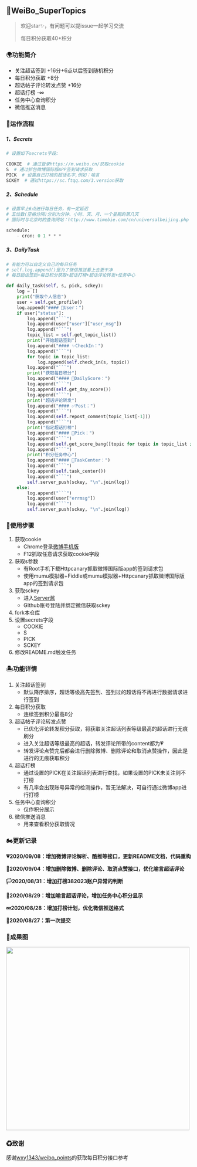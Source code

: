 ## 🎐WeiBo_SuperTopics

> 欢迎star✨，有问题可以提issue一起学习交流
>
> 每日积分获取40+积分



### 🌍功能简介


- 关注超话签到 +16分+6点以后签到随机积分
- 每日积分获取 +8分
- 超话帖子评论转发点赞 +16分
- 超话打榜 -∞
- 任务中心查询积分
- 微信推送消息


### 🚀运作流程

##### 1、Secrets

```python
# 设置如下secrets字段:

COOKIE  # 通过登录https://m.weibo.cn/获取cookie
S  # 通过抓包微博国际版APP签到请求获取
PICK  # 设置自己打榜的超话名字,例如：喻言
SCKEY  # 通过https://sc.ftqq.com/3.version获取
```

##### 2、Schedule

```python
# 设置早上6点进行每日任务，有一定延迟
# 五位数(空格分隔)分别为分钟、小时、天、月、一个星期的第几天
# 国际时与北京时的查询网站：http://www.timebie.com/cn/universalbeijing.php

schedule:
	- cron: 0 1 * * *
```

##### 3、DailyTask

```python
# 有能力可以自定义自己的每日任务
# self.log.append()是为了微信推送看上去更干净
# 每日超话签到+每日积分获取+超话打榜+超话评论转发+任务中心

def daily_task(self, s, pick, sckey):
    log = []
    print("获取个人信息")
    user = self.get_profile()
    log.append("#### 💫‍User：")
    if user["status"]:
        log.append("```")
        log.append(user["user"]["user_msg"])
        log.append("```")
        topic_list = self.get_topic_list()
        print("开始超话签到")
        log.append("#### ✨CheckIn：")
        log.append("```")
        for topic in topic_list:
            log.append(self.check_in(s, topic))
        log.append("```")
        print("获取每日积分")
        log.append("#### 🔰DailyScore：")
        log.append("```")
        log.append(self.get_day_score())
        log.append("```")
        print("超话评论转发")
        log.append("#### ✅Post：")
        log.append("```")
        log.append(self.repost_comment(topic_list[-1]))
        log.append("```")
        print("指定超话打榜")
        log.append("#### 💓Pick：")
        log.append("```")
        log.append(self.get_score_bang([topic for topic in topic_list if topic["topic_title"] == pick]))
        log.append("```")
        print("积分任务中心")
        log.append("#### 🌈TaskCenter：")
        log.append("```")
        log.append(self.task_center())
        log.append("```")
        self.server_push(sckey, "\n".join(log))
    else:
        log.append("```")
        log.append(user["errmsg"])
        log.append("```")
        self.server_push(sckey, "\n".join(log))
```



### 🚧使用步骤

1. 获取cookie
   - Chrome登录[微博手机版](https://m.weibo.cn/)
   - F12抓取任意请求获取cookie字段
2. 获取s参数
   - 有Root手机下载Httpcanary抓取微博国际版app的签到请求包
   - 使用mumu模拟器+Fiddle或mumu模拟器+Httpcanary抓取微博国际版app的签到请求包
3. 获取sckey
   - 进入[Server酱](https://sc.ftqq.com/3.version)
   - GIthub账号登陆并绑定微信获取sckey
4. fork本仓库
5. 设置secrets字段
   - COOKIE
   - S
   - PICK
   - SCKEY
6. 修改README.md触发任务



### 🏝功能详情

1. 关注超话签到
   - 默认降序排序，超话等级高先签到、签到过的超话将不再进行数据请求进行签到
2. 每日积分获取
   - 连续签到积分最高8分
3. 超话帖子评论转发点赞
   - 已优化评论转发积分获取，将获取关注超话列表等级最高的超话进行无痕刷分
   - 进入关注超话等级最高的超话，转发评论所带的content都为💗
   - 转发评论点赞完后都会进行删除微博、删除评论和取消点赞操作，因此是进行的无痕获取积分
4. 超话打榜
   - 通过设置的PICK在关注超话列表进行查找，如果设置的PICK未关注则不打榜
   - 有几率会出现账号异常的检测操作，暂无法解决，可自行通过微博app进行打榜
5. 任务中心查询积分
   - 仅作积分展示
6. 微信推送消息
   - 用来查看积分获取情况



### 🏍更新记录

**💗2020/09/08：增加微博评论解析、酷推等接口，更新README文档，代码重构**

**🎲2020/09/04：增加删除微博、删除评论、取消点赞接口，优化喻言超话评论**

**🏳2020/08/31：增加打榜382023账户异常的判断**

**🎉2020/08/29：增加喻言超话评论，增加任务中心积分显示**

**💤2020/08/28：增加打榜计划，优化微信推送格式**

**🌈2020/08/27：第一次提交**



### 🚁成果图



<img src="https://cdn.jsdelivr.net/gh/ReaJason/WeiBo_SuperTopics/Pictures/result.jpg" width = "500" div align=center />



### ♻致谢

感谢[wxy1343/weibo_points](https://github.com/wxy1343/weibo_points)的获取每日积分接口参考
